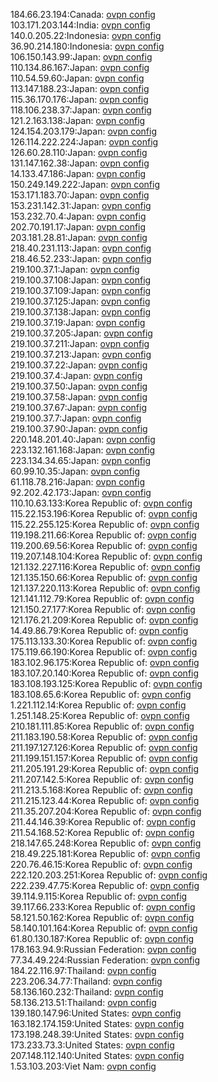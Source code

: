 184.66.23.194:Canada: [ovpn config](vpn/184_66_23_194.ovpn)  
103.171.203.144:India: [ovpn config](vpn/103_171_203_144.ovpn)  
140.0.205.22:Indonesia: [ovpn config](vpn/140_0_205_22.ovpn)  
36.90.214.180:Indonesia: [ovpn config](vpn/36_90_214_180.ovpn)  
106.150.143.99:Japan: [ovpn config](vpn/106_150_143_99.ovpn)  
110.134.86.167:Japan: [ovpn config](vpn/110_134_86_167.ovpn)  
110.54.59.60:Japan: [ovpn config](vpn/110_54_59_60.ovpn)  
113.147.188.23:Japan: [ovpn config](vpn/113_147_188_23.ovpn)  
115.36.170.176:Japan: [ovpn config](vpn/115_36_170_176.ovpn)  
118.106.238.37:Japan: [ovpn config](vpn/118_106_238_37.ovpn)  
121.2.163.138:Japan: [ovpn config](vpn/121_2_163_138.ovpn)  
124.154.203.179:Japan: [ovpn config](vpn/124_154_203_179.ovpn)  
126.114.222.224:Japan: [ovpn config](vpn/126_114_222_224.ovpn)  
126.60.28.110:Japan: [ovpn config](vpn/126_60_28_110.ovpn)  
131.147.162.38:Japan: [ovpn config](vpn/131_147_162_38.ovpn)  
14.133.47.186:Japan: [ovpn config](vpn/14_133_47_186.ovpn)  
150.249.149.222:Japan: [ovpn config](vpn/150_249_149_222.ovpn)  
153.171.183.70:Japan: [ovpn config](vpn/153_171_183_70.ovpn)  
153.231.142.31:Japan: [ovpn config](vpn/153_231_142_31.ovpn)  
153.232.70.4:Japan: [ovpn config](vpn/153_232_70_4.ovpn)  
202.70.191.17:Japan: [ovpn config](vpn/202_70_191_17.ovpn)  
203.181.28.81:Japan: [ovpn config](vpn/203_181_28_81.ovpn)  
218.40.231.113:Japan: [ovpn config](vpn/218_40_231_113.ovpn)  
218.46.52.233:Japan: [ovpn config](vpn/218_46_52_233.ovpn)  
219.100.37.1:Japan: [ovpn config](vpn/219_100_37_1.ovpn)  
219.100.37.108:Japan: [ovpn config](vpn/219_100_37_108.ovpn)  
219.100.37.109:Japan: [ovpn config](vpn/219_100_37_109.ovpn)  
219.100.37.125:Japan: [ovpn config](vpn/219_100_37_125.ovpn)  
219.100.37.138:Japan: [ovpn config](vpn/219_100_37_138.ovpn)  
219.100.37.19:Japan: [ovpn config](vpn/219_100_37_19.ovpn)  
219.100.37.205:Japan: [ovpn config](vpn/219_100_37_205.ovpn)  
219.100.37.211:Japan: [ovpn config](vpn/219_100_37_211.ovpn)  
219.100.37.213:Japan: [ovpn config](vpn/219_100_37_213.ovpn)  
219.100.37.22:Japan: [ovpn config](vpn/219_100_37_22.ovpn)  
219.100.37.4:Japan: [ovpn config](vpn/219_100_37_4.ovpn)  
219.100.37.50:Japan: [ovpn config](vpn/219_100_37_50.ovpn)  
219.100.37.58:Japan: [ovpn config](vpn/219_100_37_58.ovpn)  
219.100.37.67:Japan: [ovpn config](vpn/219_100_37_67.ovpn)  
219.100.37.7:Japan: [ovpn config](vpn/219_100_37_7.ovpn)  
219.100.37.90:Japan: [ovpn config](vpn/219_100_37_90.ovpn)  
220.148.201.40:Japan: [ovpn config](vpn/220_148_201_40.ovpn)  
223.132.161.168:Japan: [ovpn config](vpn/223_132_161_168.ovpn)  
223.134.34.65:Japan: [ovpn config](vpn/223_134_34_65.ovpn)  
60.99.10.35:Japan: [ovpn config](vpn/60_99_10_35.ovpn)  
61.118.78.216:Japan: [ovpn config](vpn/61_118_78_216.ovpn)  
92.202.42.173:Japan: [ovpn config](vpn/92_202_42_173.ovpn)  
110.10.63.133:Korea Republic of: [ovpn config](vpn/110_10_63_133.ovpn)  
115.22.153.196:Korea Republic of: [ovpn config](vpn/115_22_153_196.ovpn)  
115.22.255.125:Korea Republic of: [ovpn config](vpn/115_22_255_125.ovpn)  
119.198.211.66:Korea Republic of: [ovpn config](vpn/119_198_211_66.ovpn)  
119.200.69.56:Korea Republic of: [ovpn config](vpn/119_200_69_56.ovpn)  
119.207.148.104:Korea Republic of: [ovpn config](vpn/119_207_148_104.ovpn)  
121.132.227.116:Korea Republic of: [ovpn config](vpn/121_132_227_116.ovpn)  
121.135.150.66:Korea Republic of: [ovpn config](vpn/121_135_150_66.ovpn)  
121.137.220.113:Korea Republic of: [ovpn config](vpn/121_137_220_113.ovpn)  
121.141.112.79:Korea Republic of: [ovpn config](vpn/121_141_112_79.ovpn)  
121.150.27.177:Korea Republic of: [ovpn config](vpn/121_150_27_177.ovpn)  
121.176.21.209:Korea Republic of: [ovpn config](vpn/121_176_21_209.ovpn)  
14.49.86.79:Korea Republic of: [ovpn config](vpn/14_49_86_79.ovpn)  
175.113.133.30:Korea Republic of: [ovpn config](vpn/175_113_133_30.ovpn)  
175.119.66.190:Korea Republic of: [ovpn config](vpn/175_119_66_190.ovpn)  
183.102.96.175:Korea Republic of: [ovpn config](vpn/183_102_96_175.ovpn)  
183.107.20.140:Korea Republic of: [ovpn config](vpn/183_107_20_140.ovpn)  
183.108.193.125:Korea Republic of: [ovpn config](vpn/183_108_193_125.ovpn)  
183.108.65.6:Korea Republic of: [ovpn config](vpn/183_108_65_6.ovpn)  
1.221.112.14:Korea Republic of: [ovpn config](vpn/1_221_112_14.ovpn)  
1.251.148.25:Korea Republic of: [ovpn config](vpn/1_251_148_25.ovpn)  
210.181.111.85:Korea Republic of: [ovpn config](vpn/210_181_111_85.ovpn)  
211.183.190.58:Korea Republic of: [ovpn config](vpn/211_183_190_58.ovpn)  
211.197.127.126:Korea Republic of: [ovpn config](vpn/211_197_127_126.ovpn)  
211.199.151.157:Korea Republic of: [ovpn config](vpn/211_199_151_157.ovpn)  
211.205.191.29:Korea Republic of: [ovpn config](vpn/211_205_191_29.ovpn)  
211.207.142.5:Korea Republic of: [ovpn config](vpn/211_207_142_5.ovpn)  
211.213.5.168:Korea Republic of: [ovpn config](vpn/211_213_5_168.ovpn)  
211.215.123.44:Korea Republic of: [ovpn config](vpn/211_215_123_44.ovpn)  
211.35.207.204:Korea Republic of: [ovpn config](vpn/211_35_207_204.ovpn)  
211.44.146.39:Korea Republic of: [ovpn config](vpn/211_44_146_39.ovpn)  
211.54.168.52:Korea Republic of: [ovpn config](vpn/211_54_168_52.ovpn)  
218.147.65.248:Korea Republic of: [ovpn config](vpn/218_147_65_248.ovpn)  
218.49.225.181:Korea Republic of: [ovpn config](vpn/218_49_225_181.ovpn)  
220.76.46.15:Korea Republic of: [ovpn config](vpn/220_76_46_15.ovpn)  
222.120.203.251:Korea Republic of: [ovpn config](vpn/222_120_203_251.ovpn)  
222.239.47.75:Korea Republic of: [ovpn config](vpn/222_239_47_75.ovpn)  
39.114.9.115:Korea Republic of: [ovpn config](vpn/39_114_9_115.ovpn)  
39.117.66.233:Korea Republic of: [ovpn config](vpn/39_117_66_233.ovpn)  
58.121.50.162:Korea Republic of: [ovpn config](vpn/58_121_50_162.ovpn)  
58.140.101.164:Korea Republic of: [ovpn config](vpn/58_140_101_164.ovpn)  
61.80.130.187:Korea Republic of: [ovpn config](vpn/61_80_130_187.ovpn)  
178.163.94.9:Russian Federation: [ovpn config](vpn/178_163_94_9.ovpn)  
77.34.49.224:Russian Federation: [ovpn config](vpn/77_34_49_224.ovpn)  
184.22.116.97:Thailand: [ovpn config](vpn/184_22_116_97.ovpn)  
223.206.34.77:Thailand: [ovpn config](vpn/223_206_34_77.ovpn)  
58.136.160.232:Thailand: [ovpn config](vpn/58_136_160_232.ovpn)  
58.136.213.51:Thailand: [ovpn config](vpn/58_136_213_51.ovpn)  
139.180.147.96:United States: [ovpn config](vpn/139_180_147_96.ovpn)  
163.182.174.159:United States: [ovpn config](vpn/163_182_174_159.ovpn)  
173.198.248.39:United States: [ovpn config](vpn/173_198_248_39.ovpn)  
173.233.73.3:United States: [ovpn config](vpn/173_233_73_3.ovpn)  
207.148.112.140:United States: [ovpn config](vpn/207_148_112_140.ovpn)  
1.53.103.203:Viet Nam: [ovpn config](vpn/1_53_103_203.ovpn)  

